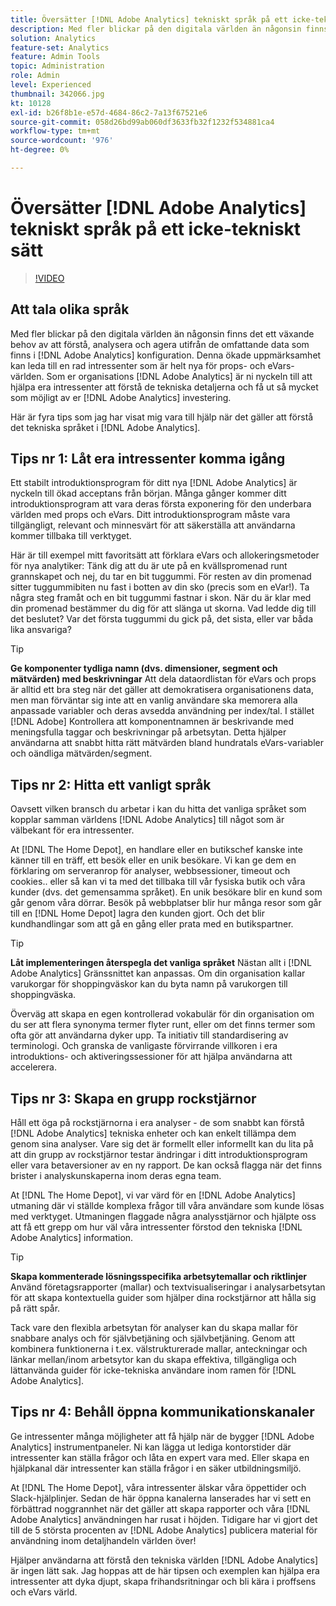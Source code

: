 ```yaml
---
title: Översätter [!DNL Adobe Analytics] tekniskt språk på ett icke-tekniskt sätt
description: Med fler blickar på den digitala världen än någonsin finns det ett växande behov av att förstå, analysera och agera utifrån de omfattande data som finns i [!DNL Adobe Analytics] konfiguration. Denna ökade uppmärksamhet kan leda till en rad intressenter som är helt nya för props- och eVars-världen. Som er organisations [!DNL Adobe Analytics] är ni nyckeln till att hjälpa era intressenter att förstå de tekniska detaljerna och få ut så mycket som möjligt av er [!DNL Adobe Analytics] investering.
solution: Analytics
feature-set: Analytics
feature: Admin Tools
topic: Administration
role: Admin
level: Experienced
thumbnail: 342066.jpg
kt: 10128
exl-id: b26f8b1e-e57d-4684-86c2-7a13f67521e6
source-git-commit: 058d26bd99ab060df3633fb32f1232f534881ca4
workflow-type: tm+mt
source-wordcount: '976'
ht-degree: 0%

---
```


# Översätter [!DNL Adobe Analytics] tekniskt språk på ett icke-tekniskt sätt

>[!VIDEO](https://video.tv.adobe.com/v/342066/?quality=12&learn=on)

## Att tala olika språk

Med fler blickar på den digitala världen än någonsin finns det ett växande behov av att förstå, analysera och agera utifrån de omfattande data som finns i [!DNL Adobe Analytics] konfiguration. Denna ökade uppmärksamhet kan leda till en rad intressenter som är helt nya för props- och eVars-världen. Som er organisations [!DNL Adobe Analytics] är ni nyckeln till att hjälpa era intressenter att förstå de tekniska detaljerna och få ut så mycket som möjligt av er [!DNL Adobe Analytics] investering.

Här är fyra tips som jag har visat mig vara till hjälp när det gäller att förstå det tekniska språket i [!DNL Adobe Analytics].

## Tips nr 1: Låt era intressenter komma igång

Ett stabilt introduktionsprogram för ditt nya [!DNL Adobe Analytics] är nyckeln till ökad acceptans från början. Många gånger kommer ditt introduktionsprogram att vara deras första exponering för den underbara världen med props och eVars. Ditt introduktionsprogram måste vara tillgängligt, relevant och minnesvärt för att säkerställa att användarna kommer tillbaka till verktyget.

Här är till exempel mitt favoritsätt att förklara eVars och allokeringsmetoder för nya analytiker: Tänk dig att du är ute på en kvällspromenad runt grannskapet och nej, du tar en bit tuggummi. För resten av din promenad sitter tuggummibiten nu fast i botten av din sko (precis som en eVar!). Ta några steg framåt och en bit tuggummi fastnar i skon. När du är klar med din promenad bestämmer du dig för att slänga ut skorna. Vad ledde dig till det beslutet? Var det första tuggummi du gick på, det sista, eller var båda lika ansvariga?

>[!TIP]
>
>**Ge komponenter tydliga namn (dvs. dimensioner, segment och mätvärden) med beskrivningar**
>Att dela dataordlistan för eVars och props är alltid ett bra steg när det gäller att demokratisera organisationens data, men man förväntar sig inte att en vanlig användare ska memorera alla anpassade variabler och deras avsedda användning per index/tal. I stället [!DNL Adobe] Kontrollera att komponentnamnen är beskrivande med meningsfulla taggar och beskrivningar på arbetsytan. Detta hjälper användarna att snabbt hitta rätt mätvärden bland hundratals eVars-variabler och oändliga mätvärden/segment.

## Tips nr 2: Hitta ett vanligt språk

Oavsett vilken bransch du arbetar i kan du hitta det vanliga språket som kopplar samman världens [!DNL Adobe Analytics] till något som är välbekant för era intressenter.

At [!DNL The Home Depot], en handlare eller en butikschef kanske inte känner till en träff, ett besök eller en unik besökare. Vi kan ge dem en förklaring om serveranrop för analyser, webbsessioner, timeout och cookies.. eller så kan vi ta med det tillbaka till vår fysiska butik och våra kunder (dvs. det gemensamma språket). En unik besökare blir en kund som går genom våra dörrar. Besök på webbplatser blir hur många resor som går till en [!DNL Home Depot] lagra den kunden gjort. Och det blir kundhandlingar som att gå en gång eller prata med en butikspartner.

>[!TIP]
>
>**Låt implementeringen återspegla det vanliga språket**
>Nästan allt i [!DNL Adobe Analytics] Gränssnittet kan anpassas. Om din organisation kallar varukorgar för shoppingväskor kan du byta namn på varukorgen till shoppingväska.
>
>Överväg att skapa en egen kontrollerad vokabulär för din organisation om du ser att flera synonyma termer flyter runt, eller om det finns termer som ofta gör att användarna dyker upp. Ta initiativ till standardisering av terminologi. Och granska de vanligaste förvirrande villkoren i era introduktions- och aktiveringssessioner för att hjälpa användarna att accelerera.

## Tips nr 3: Skapa en grupp rockstjärnor

Håll ett öga på rockstjärnorna i era analyser - de som snabbt kan förstå [!DNL Adobe Analytics] tekniska enheter och kan enkelt tillämpa dem genom sina analyser. Vare sig det är formellt eller informellt kan du lita på att din grupp av rockstjärnor testar ändringar i ditt introduktionsprogram eller vara betaversioner av en ny rapport. De kan också flagga när det finns brister i analyskunskaperna inom deras egna team.

At [!DNL The Home Depot], vi var värd för en [!DNL Adobe Analytics] utmaning där vi ställde komplexa frågor till våra användare som kunde lösas med verktyget. Utmaningen flaggade några analysstjärnor och hjälpte oss att få ett grepp om hur väl våra intressenter förstod den tekniska [!DNL Adobe Analytics] information.

>[!TIP]
>
>**Skapa kommenterade lösningsspecifika arbetsytemallar och riktlinjer**
>Använd företagsrapporter (mallar) och textvisualiseringar i analysarbetsytan för att skapa kontextuella guider som hjälper dina rockstjärnor att hålla sig på rätt spår.
>
>Tack vare den flexibla arbetsytan för analyser kan du skapa mallar för snabbare analys och för självbetjäning och självbetjäning. Genom att kombinera funktionerna i t.ex. välstrukturerade mallar, anteckningar och länkar mellan/inom arbetsytor kan du skapa effektiva, tillgängliga och lättanvända guider för icke-tekniska användare inom ramen för [!DNL Adobe Analytics].

## Tips nr 4: Behåll öppna kommunikationskanaler

Ge intressenter många möjligheter att få hjälp när de bygger [!DNL Adobe Analytics] instrumentpaneler. Ni kan lägga ut lediga kontorstider där intressenter kan ställa frågor och låta en expert vara med. Eller skapa en hjälpkanal där intressenter kan ställa frågor i en säker utbildningsmiljö.

At [!DNL The Home Depot], våra intressenter älskar våra öppettider och Slack-hjälplinjer. Sedan de här öppna kanalerna lanserades har vi sett en förbättrad noggrannhet när det gäller att skapa rapporter och våra [!DNL Adobe Analytics] användningen har rusat i höjden. Tidigare har vi gjort det till de 5 största procenten av [!DNL Adobe Analytics] publicera material för användning inom detaljhandeln världen över!

Hjälper användarna att förstå den tekniska världen [!DNL Adobe Analytics] är ingen lätt sak. Jag hoppas att de här tipsen och exemplen kan hjälpa era intressenter att dyka djupt, skapa frihandsritningar och bli kära i proffsens och eVars värld.

